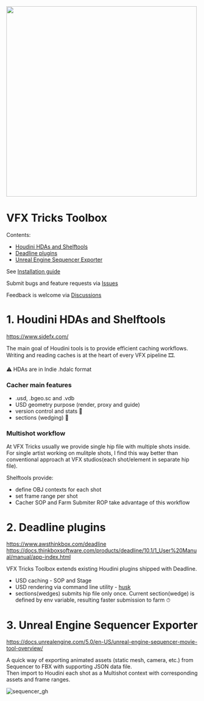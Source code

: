 <img src="https://user-images.githubusercontent.com/9046931/172026803-81ad8335-fa79-42b7-989d-2fd32e1f2168.svg" width="500">

# VFX Tricks Toolbox

Contents:
- [Houdini HDAs and Shelftools](https://github.com/VFX-Tricks/VFX-Tricks-Toolbox#1-houdini-hdas-and-shelftools)
- [Deadline plugins](https://github.com/VFX-Tricks/VFX-Tricks-Toolbox#2-deadline-plugins)
- [Unreal Engine Sequencer Exporter](https://github.com/VFX-Tricks/VFX-Tricks-Toolbox#3-unreal-engine-sequencer-exporter)

See [Installation guide](VFXTricksToolbox_install_guide_en.pdf)

Submit bugs and feature requests via [Issues](https://github.com/VFX-Tricks/VFX-Tricks-Toolbox/issues)

Feedback is welcome via [Discussions](https://github.com/VFX-Tricks/VFX-Tricks-Toolbox/discussions)

# 1. Houdini HDAs and Shelftools
https://www.sidefx.com/

The main goal of Houdini tools is to provide efficient caching workflows. Writing and reading caches is at the heart of every VFX pipeline 🎞️.

⚠️ HDAs are in Indie .hdalc format

### Cacher main features
- .usd, .bgeo.sc and .vdb
- USD geometry purpose (render, proxy and guide)
- version control and stats 📝
- sections (wedging) 🍕

### Multishot workflow
At VFX Tricks usually we provide single hip file with multiple shots inside. For single artist working on mulitple shots, I find this way better than conventional approach at VFX studios(each shot/element in separate hip file).

Shelftools provide:
- define OBJ contexts for each shot
- set frame range per shot
- Cacher SOP and Farm Submiter ROP take advantage of this workflow

# 2. Deadline plugins
https://www.awsthinkbox.com/deadline <br>
https://docs.thinkboxsoftware.com/products/deadline/10.1/1_User%20Manual/manual/app-index.html

VFX Tricks Toolbox extends existing Houdini plugins shipped with Deadline.

- USD caching - SOP and Stage
- USD rendering via command line utility - [husk](https://www.sidefx.com/docs/houdini/ref/utils/husk.html)
- sections(wedges) submits hip file only once. Current section(wedge) is defined by env variable, resulting faster submission to farm ⏱

# 3. Unreal Engine Sequencer Exporter
https://docs.unrealengine.com/5.0/en-US/unreal-engine-sequencer-movie-tool-overview/

A quick way of exporting animated assets (static mesh, camera, etc.) from Sequencer to FBX with supporting JSON data file. <br>
Then import to Houdini each shot as a Multishot context with corresponding assets and frame ranges.

![sequencer_gh](https://user-images.githubusercontent.com/9046931/172036894-9816bc65-295e-4f32-974a-8148c01ccc5d.jpg)




